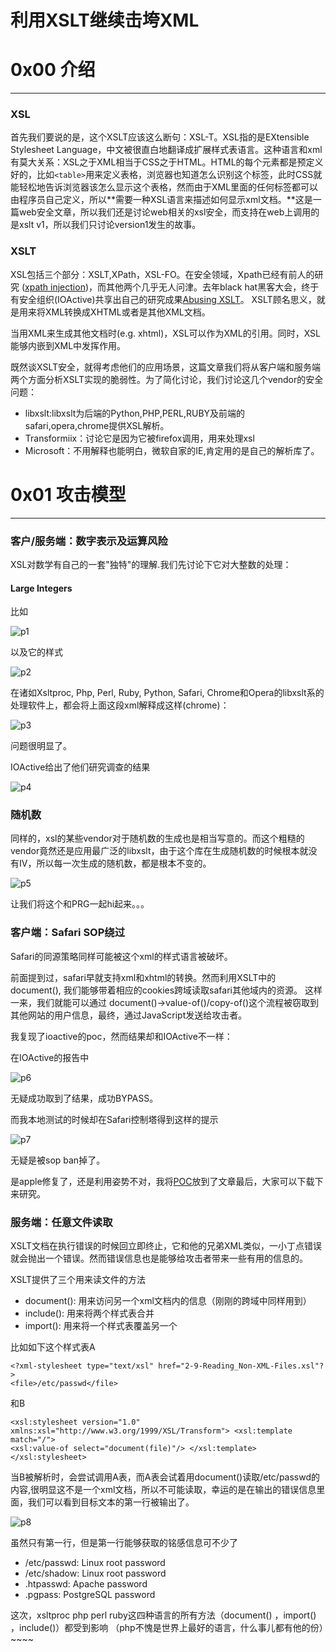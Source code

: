 # 利用XSLT继续击垮XML

0x00 介绍
=======

* * *

### XSL

首先我们要说的是，这个XSLT应该这么断句：XSL-T。XSL指的是EXtensible Stylesheet Language，中文被很直白地翻译成扩展样式表语言。这种语言和xml有莫大关系：XSL之于XML相当于CSS之于HTML。HTML的每个元素都是预定义好的，比如`<table>`用来定义表格，浏览器也知道怎么识别这个标签，此时CSS就能轻松地告诉浏览器该怎么显示这个表格，然而由于XML里面的任何标签都可以由程序员自己定义，所以**需要一种XSL语言来描述如何显示xml文档。**这是一篇web安全文章，所以我们还是讨论web相关的xsl安全，而支持在web上调用的是xslt v1，所以我们只讨论version1发生的故事。

### XSLT

XSL包括三个部分：XSLT,XPath，XSL-FO。在安全领域，Xpath已经有前人的研究 ([xpath injection](https://www.owasp.org/index.php/XPATH_Injection))，而其他两个几乎无人问津。去年black hat黑客大会，终于有安全组织(IOActive)共享出自己的研究成果[Abusing XSLT](https://www.blackhat.com/docs/us-15/materials/us-15-Arnaboldi-Abusing-XSLT-For-Practical-Attacks-wp.pdf)。 XSLT顾名思义，就是用来将XML转换成XHTML或者是其他XML文档。

当用XML来生成其他文档时(e.g. xhtml)，XSL可以作为XML的引用。同时，XSL能够内嵌到XML中发挥作用。

既然谈XSLT安全，就得考虑他们的应用场景，这篇文章我们将从客户端和服务端两个方面分析XSLT实现的脆弱性。为了简化讨论，我们讨论这几个vendor的安全问题：

*   libxslt:libxslt为后端的Python,PHP,PERL,RUBY及前端的safari,opera,chrome提供XSL解析。
*   Transformiix：讨论它是因为它被firefox调用，用来处理xsl
*   Microsoft：不用解释也能明白，微软自家的IE,肯定用的是自己的解析库了。

0x01 攻击模型
=========

* * *

### 客户/服务端：数字表示及运算风险

XSL对数学有自己的一套"独特"的理解.我们先讨论下它对大整数的处理：

#### Large Integers

比如

![p1](http://drops.javaweb.org/uploads/images/221c822f18382bcb3618a86d868560e89f114395.jpg)

以及它的样式

![p2](http://drops.javaweb.org/uploads/images/d259fee4888dece9cf603c7efceff5100ecf0c66.jpg)

在诸如Xsltproc, Php, Perl, Ruby, Python, Safari, Chrome和Opera的libxslt系的处理软件上，都会将上面这段xml解释成这样(chrome)：

![p3](http://drops.javaweb.org/uploads/images/bb4dac1a90841649e0341f710ffee9866ee0bf14.jpg)

问题很明显了。

IOActive给出了他们研究调查的结果

![p4](http://drops.javaweb.org/uploads/images/c93e24918f595253f70079f72740b7135f849618.jpg)

### 随机数

同样的，xsl的某些vendor对于随机数的生成也是相当写意的。而这个粗糙的vendor竟然还是应用最广泛的libxslt，由于这个库在生成随机数的时候根本就没有IV，所以每一次生成的随机数，都是根本不变的。

![p5](http://drops.javaweb.org/uploads/images/df40c72f07412e6bbfc3bfb0cddca4cc72765af1.jpg)

让我们将这个和PRG一起hi起来。。。

### 客户端：Safari SOP绕过

Safari的同源策略同样可能被这个xml的样式语言被破坏。

前面提到过，safari早就支持xml和xhtml的转换。然而利用XSLT中的document(), 我们能够带着相应的cookies跨域读取safari其他域内的资源。 这样一来，我们就能可以通过 document()->value-of()/copy-of()这个流程被窃取到其他网站的用户信息，最终，通过JavaScript发送给攻击者。

我复现了ioactive的poc，然而结果却和IOActive不一样：

在IOActive的报告中

![p6](http://drops.javaweb.org/uploads/images/a366d414d83a612928a31ee079a70335553c116a.jpg)

无疑成功取到了结果，成功BYPASS。

而我本地测试的时候却在Safari控制塔得到这样的提示

![p7](http://drops.javaweb.org/uploads/images/498ebb9f69c8ebab44043dc0a5092b3672aca97d.jpg)

无疑是被sop ban掉了。

是apple修复了，还是利用姿势不对，我将[POC](http://evilshadow-wordpress.stor.sinaapp.com/uploads/2016/02/Archive.zip)放到了文章最后，大家可以下载下来研究。

### 服务端：任意文件读取

XSLT文档在执行错误的时候回立即终止，它和他的兄弟XML类似，一小丁点错误就会抛出一个错误。然而错误信息也是能够给攻击者带来一些有用的信息的。

XSLT提供了三个用来读文件的方法

*   document(): 用来访问另一个xml文档内的信息（刚刚的跨域中同样用到）
*   include(): 用来将两个样式表合并
*   import(): 用来将一个样式表覆盖另一个

比如如下这个样式表A

```
<?xml-stylesheet type="text/xsl" href="2-9-Reading_Non-XML-Files.xsl"?>
<file>/etc/passwd</file>

```

和B

```
<xsl:stylesheet version="1.0" xmlns:xsl="http://www.w3.org/1999/XSL/Transform"> <xsl:template match="/">
<xsl:value-of select="document(file)"/> </xsl:template>
</xsl:stylesheet>

```

当B被解析时，会尝试调用A表，而A表会试着用document()读取/etc/passwd的内容,很明显这不是一个xml文档，所以不可能读取，幸运的是在输出的错误信息里面，我们可以看到目标文本的第一行被输出了。

![p8](http://drops.javaweb.org/uploads/images/d189bf1b4dc148de6a57a59a4703e32a01df9d73.jpg)

虽然只有第一行，但是第一行能够获取的铭感信息可不少了

*   /etc/passwd: Linux root password
*   /etc/shadow: Linux root password
*   .htpasswd: Apache password
*   .pgpass: PostgreSQL password

这次，xsltproc php perl ruby这四种语言的所有方法（document() ，import() ，include()）都受到影响 （php不愧是世界上最好的语言，什么事儿都有他的份）~~~~